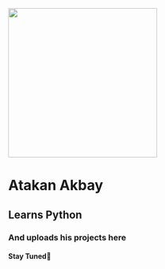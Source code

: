 <img width="300" height="300" src=(https://github.com/atakanwhite/atakanwhite/assets/161921062/e90737e3-e851-4bc4-9f9e-d29775b1b95a)>

<h1>Atakan Akbay </h1>
<h2>Learns Python </h2>
<h3>And uploads his projects here </h3>
<h4>Stay Tuned💎 </h4>

